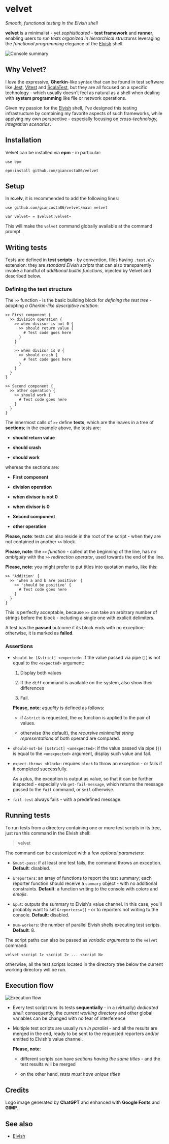 # velvet

_Smooth, functional testing in the Elvish shell_

**velvet** is a minimalist - yet _sophisticated_ - **test framework** and **runner**, enabling users to _run tests organized in hierarchical structures_ leveraging the _functional programming_ elegance of the [Elvish](https://elv.sh/) shell.

![Console summary](docs/console-summary.png)

## Why Velvet?

I _love_ the expressive, **Gherkin**-like syntax that can be found in test software like [Jest](https://jestjs.io/), [Vitest](https://vitest.dev/) and [ScalaTest](https://www.scalatest.org/), but they are all focused on a specific technology - which usually doesn't feel as natural as a shell when dealing with **system programming** like file or network operations.

Given my passion for the [Elvish](https://elv.sh/) shell, I've designed this testing infrastructure by combining my favorite aspects of such frameworks, while applying my own perspective - especially focusing on _cross-technology, integration scenarios_.

## Installation

Velvet can be installed via **epm** - in particular:

```elvish
use epm

epm:install github.com/giancosta86/velvet
```

## Setup

In **rc.elv**, it is recommended to add the following lines:

```elvish
use github.com/giancosta86/velvet/main velvet

var velvet~ = $velvet:velvet~
```

This will make the `velvet` command globally available at the command prompt.

## Writing tests

Tests are defined in **test scripts** - by convention, files having `.test.elv` extension: they are _standard Elvish scripts_ that can also transparently invoke a handful of _additional builtin functions_, injected by Velvet and described below.

### Defining the test structure

The `>>` function - is the basic building block for _defining the test tree_ - adopting _a Gherkin-like descriptive notation_:

```elvish
>> First component {
  >> division operation {
    >> when divisor is not 0 {
      >> should return value {
        # Test code goes here
      }
    }

    >> when divisor is 0 {
      >> should crash {
        # Test code goes here
      }
    }
  }
}

>> Second component {
  >> other operation {
    >> should work {
      # Test code goes here
    }
  }
}
```

The innermost calls of `>>` define **tests**, which are the leaves in a tree of **sections**; in the example above, the tests are:

- **should return value**

- **should crash**

- **should work**

whereas the sections are:

- **First component**

- **division operation**

- **when divisor is not 0**

- **when divisor is 0**

- **Second component**

- **other operation**

**Please, note**: tests can also reside in the root of the script - when they are not contained in another `>>` block.

**Please, note**: the `>>` _function_ - called at the beginning of the line, has _no ambiguity_ with the `>>` _redirection operator_, used towards the end of the line.

**Please, note**: you might prefer to put titles into quotation marks, like this:

```elvish
>> 'Addition' {
  >> 'when a and b are positive' {
    >> 'should be positive' {
      # Test code goes here
    }
  }
}
```

This is perfectly acceptable, because `>>` can take an arbitrary number of strings before the block - including a single one with explicit delimiters.

A test has the **passed** outcome if its block ends with no exception; otherwise, it is marked as **failed**.

### Assertions

- `should-be [&strict] <expected>`: if the value passed via pipe (`|`) is not equal to the `<expected>` argument:

  1. Display both values

  1. If the `diff` command is available on the system, also show their differences

  1. Fail.

  **Please, note**: _equality_ is defined as follows:

  - if `&strict` is requested, the `eq` function is applied to the pair of values.

  - otherwise (the default), the _recursive minimalist string representations_ of both operand are compared.

- `should-not-be [&strict] <unexpected>`: if the value passed via pipe (`|`) is equal to the `<unexpected>` argument, display such value and fail.

- `expect-throws <block>`: requires `block` to throw an exception - or fails if it completed successfully.

  As a plus, the exception is output as value, so that it can be further inspected - especially via `get-fail-message`, which returns the message passed to the `fail` command, or `$nil` otherwise.

- `fail-test` always fails - with a predefined message.

## Running tests

To run tests from a directory containing one or more test scripts in its tree, just run this command in the Elvish shell:

> velvet

The command can be customized with a few _optional parameters_:

- `&must-pass`: if at least one test fails, the command throws an exception. **Default**: disabled.

- `&reporters`: an array of functions to report the test summary; each reporter function should receive a `summary` object - with no additional constraints. **Default**: a function writing to the console with _colors_ and _emojis_.

- `&put`: outputs the summary to Elvish's value channel. In this case, you'll probably want to set `&reporters=[]` - or to reporters not writing to the console. **Default**: disabled.

- `num-workers`: the number of parallel Elvish shells executing test scripts. **Default**: 8.

The script paths can also be passed as _variadic arguments_ to the `velvet` command:

```elvish
velvet <script 1> <script 2> ... <script N>
```

otherwise, all the test scripts located in the directory tree below the current working directory will be run.

## Execution flow

![Execution flow](docs/execution-flow.png)

- Every test script runs its tests **sequentially** - in a (virtually) _dedicated shell_: consequently, the _current working directory_ and other global variables can be changed with no fear of interference

- Multiple test scripts are usually run _in parallel_ - and all the results are merged in the end, ready to be sent to the requested reporters and/or emitted to Elvish's value channel.

  **Please, note**:

  - different scripts can have _sections having the same titles_ - and the test results will be merged

  - on the other hand, _tests must have unique titles_

## Credits

Logo image generated by **ChatGPT** and enhanced with **Google Fonts** and **GIMP**.

## See also

- [Elvish](https://elv.sh/)
